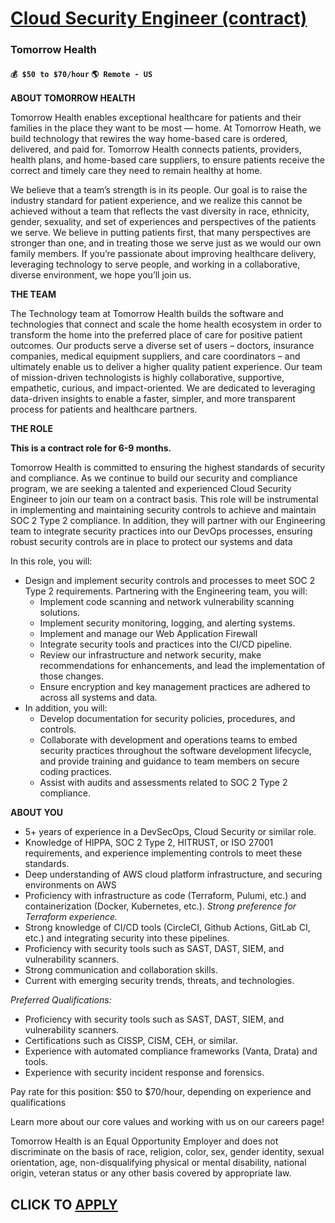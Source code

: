 # [Cloud Security Engineer (contract)](https://www.remotewlb.com/apply/cloud-security-engineer-contract)  
### Tomorrow Health  
#### `💰 $50 to $70/hour` `🌎 Remote - US`  

**ABOUT TOMORROW HEALTH**

Tomorrow Health enables exceptional healthcare for patients and their families in the place they want to be most — home. At Tomorrow Heath, we build technology that rewires the way home-based care is ordered, delivered, and paid for. Tomorrow Health connects patients, providers, health plans, and home-based care suppliers, to ensure patients receive the correct and timely care they need to remain healthy at home.

We believe that a team’s strength is in its people. Our goal is to raise the industry standard for patient experience, and we realize this cannot be achieved without a team that reflects the vast diversity in race, ethnicity, gender, sexuality, and set of experiences and perspectives of the patients we serve. We believe in putting patients first, that many perspectives are stronger than one, and in treating those we serve just as we would our own family members. If you’re passionate about improving healthcare delivery, leveraging technology to serve people, and working in a collaborative, diverse environment, we hope you’ll join us.

**THE TEAM**

The Technology team at Tomorrow Health builds the software and technologies that connect and scale the home health ecosystem in order to transform the home into the preferred place of care for positive patient outcomes. Our products serve a diverse set of users – doctors, insurance companies, medical equipment suppliers, and care coordinators – and ultimately enable us to deliver a higher quality patient experience. Our team of mission-driven technologists is highly collaborative, supportive, empathetic, curious, and impact-oriented. We are dedicated to leveraging data-driven insights to enable a faster, simpler, and more transparent process for patients and healthcare partners.

**THE ROLE**

**This is a contract role for 6-9 months.**

Tomorrow Health is committed to ensuring the highest standards of security and compliance. As we continue to build our security and compliance program, we are seeking a talented and experienced Cloud Security Engineer to join our team on a contract basis. This role will be instrumental in implementing and maintaining security controls to achieve and maintain SOC 2 Type 2 compliance. In addition, they will partner with our Engineering team to integrate security practices into our DevOps processes, ensuring robust security controls are in place to protect our systems and data

In this role, you will:

  * Design and implement security controls and processes to meet SOC 2 Type 2 requirements. Partnering with the Engineering team, you will:
    * Implement code scanning and network vulnerability scanning solutions.
    * Implement security monitoring, logging, and alerting systems.
    * Implement and manage our Web Application Firewall 
    * Integrate security tools and practices into the CI/CD pipeline.
    * Review our infrastructure and network security, make recommendations for enhancements, and lead the implementation of those changes.
    * Ensure encryption and key management practices are adhered to across all systems and data.
  * In addition, you will:
    * Develop documentation for security policies, procedures, and controls.
    * Collaborate with development and operations teams to embed security practices throughout the software development lifecycle, and provide training and guidance to team members on secure coding practices.
    * Assist with audits and assessments related to SOC 2 Type 2 compliance.

**ABOUT YOU**

  * 5+ years of experience in a DevSecOps, Cloud Security or similar role. 
  * Knowledge of HIPPA, SOC 2 Type 2, HITRUST, or ISO 27001 requirements, and experience implementing controls to meet these standards.
  * Deep understanding of AWS cloud platform infrastructure, and securing environments on AWS
  * Proficiency with infrastructure as code (Terraform, Pulumi, etc.) and containerization (Docker, Kubernetes, etc.). _Strong preference for Terraform experience._
  * Strong knowledge of CI/CD tools (CircleCI, Github Actions, GitLab CI, etc.) and integrating security into these pipelines.
  * Proficiency with security tools such as SAST, DAST, SIEM, and vulnerability scanners.
  * Strong communication and collaboration skills.
  * Current with emerging security trends, threats, and technologies.

_Preferred Qualifications:_

  * Proficiency with security tools such as SAST, DAST, SIEM, and vulnerability scanners.
  * Certifications such as CISSP, CISM, CEH, or similar.
  * Experience with automated compliance frameworks (Vanta, Drata) and tools.
  * Experience with security incident response and forensics.

Pay rate for this position: $50 to $70/hour, depending on experience and qualifications

Learn more about our core values and working with us on our careers page!

Tomorrow Health is an Equal Opportunity Employer and does not discriminate on the basis of race, religion, color, sex, gender identity, sexual orientation, age, non-disqualifying physical or mental disability, national origin, veteran status or any other basis covered by appropriate law.

  
## CLICK TO [APPLY](https://www.remotewlb.com/apply/cloud-security-engineer-contract)

